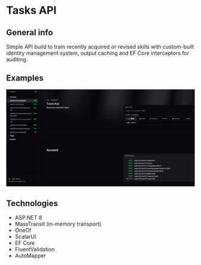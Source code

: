 # Tasks API

## General info

Simple API build to train recently acquired or revised skills with custom-built identity management system, output caching and EF Core interceptors for auditing.

## Examples
![Scalar UI](image.png)

## Technologies
- ASP.NET 8
- MassTransit (in-memory transport)
- OneOf
- ScalarUI
- EF Core
- FluentValidation
- AutoMapper